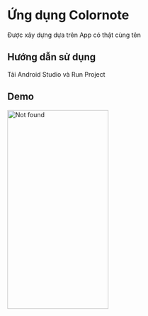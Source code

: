 <h1>Ứng dụng Colornote</h1>
<p>Được xây dựng dựa trên App có thật cùng tên</p>
<h2>Hướng dẫn sử dụng</h2>
<p>Tải Android Studio và Run Project</p>
<h2>Demo</h2>
<img src="https://s4.gifyu.com/images/colornote.gif" alt="Not found" style="width:228px;height:448px;">
